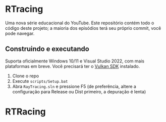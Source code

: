 # RTracing

Uma nova série educacional do YouTube. Este repositório contém todo o código deste projeto; a maioria dos episódios terá seu próprio commit, você pode navegar.

## Construindo e executando
Suporta oficialmente Windows 10/11 e Visual Studio 2022, com mais plataformas em breve. Você precisará ter o [Vulkan SDK](https://vulkan.lunarg.com/) instalado.

1. Clone o repo
2. Execute `scripts/Setup.bat`
3. Abra `RayTracing.sln` e pressione F5 (de preferência, altere a configuração para Release ou Dist primeiro, a depuração é lenta)

# RTRacing
